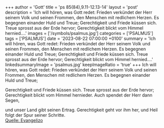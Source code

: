 +++
author = 'Gott'
title = 'ps 85(84),9.11-12.13-14'
layout = 'post'
description = 'Ich will hören, was Gott redet: Frieden verkündet der Herr seinem Volk und seinen Frommen, den Menschen mit redlichem Herzen. Es begegnen einander Huld und Treue;  Gerechtigkeit und Friede küssen sich. Treue sprosst aus der Erde hervor; Gerechtigkeit blickt vom Himmel hernied....'
images = ['/symbols/psalmus.jpg']
categories = ['PSALMUS']
tags = ['PSALMUS']
date = '2023-08-22 07:00:00 +0100'
summary = 'Ich will hören, was Gott redet: Frieden verkündet der Herr seinem Volk und seinen Frommen, den Menschen mit redlichem Herzen. Es begegnen einander Huld und Treue;  Gerechtigkeit und Friede küssen sich. Treue sprosst aus der Erde hervor; Gerechtigkeit blickt vom Himmel hernied....'
linkedsummaryImage = 'psalmus.jpg'
keepImageRatio = 'true'
+++
Ich will hören, was Gott redet:
Frieden verkündet der Herr seinem Volk
und seinen Frommen, den Menschen mit redlichem Herzen.
Es begegnen einander Huld und Treue;

Gerechtigkeit und Friede küssen sich.
Treue sprosst aus der Erde hervor;
Gerechtigkeit blickt vom Himmel hernieder.<!--more-->
Auch spendet der Herr dann Segen,

und unser Land gibt seinen Ertrag.
Gerechtigkeit geht vor ihm her,
und Heil folgt der Spur seiner Schritte.<br> [Quelle: Evangelizo](https://evangeliumtagfuertag.org/DE/gospel)